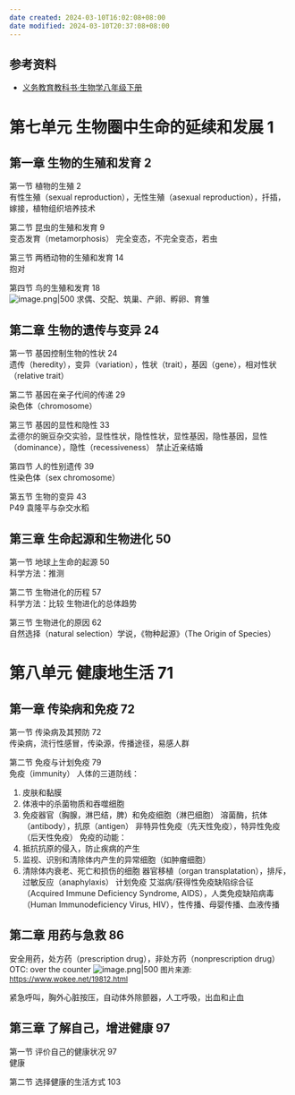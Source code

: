 ```yaml
---
date created: 2024-03-10T16:02:08+08:00
date modified: 2024-03-10T20:37:08+08:00
---
```


## 参考资料

- [义务教育教科书·生物学八年级下册](https://basic.smartedu.cn/tchMaterial/detail?contentType=assets_document&contentId=f4e7eb1c-2a75-4bc5-8fb9-404a108e1b84&catalogType=tchMaterial&subCatalog=tchMaterial)

# 第七单元 生物圈中生命的延续和发展 1  

## 第一章 生物的生殖和发育 2  

第一节 植物的生殖 2  
有性生殖（sexual reproduction），无性生殖（asexual reproduction），扦插，嫁接，植物组织培养技术

第二节 昆虫的生殖和发育 9  
变态发育（metamorphosis）
完全变态，不完全变态，若虫

第三节 两栖动物的生殖和发育 14  
抱对

第四节 鸟的生殖和发育 18  
![image.png|500](https://pictures-1323793543.cos.ap-nanjing.myqcloud.com/pics/20240310193309.png)
求偶、交配、筑巢、产卵、孵卵、育雏

## 第二章 生物的遗传与变异 24  

第一节 基因控制生物的性状 24  
遗传（heredity），变异（variation），性状（trait），基因（gene），相对性状（relative trait）

第二节 基因在亲子代间的传递 29  
染色体（chromosome）

第三节 基因的显性和隐性 33  
孟德尔的豌豆杂交实验，显性性状，隐性性状，显性基因，隐性基因，显性（dominance），隐性（recessiveness）
禁止近亲结婚

第四节 人的性别遗传 39  
性染色体（sex chromosome）

第五节 生物的变异 43  
P49 袁隆平与杂交水稻

## 第三章 生命起源和生物进化 50  

第一节 地球上生命的起源 50  
科学方法：推测

第二节 生物进化的历程 57  
科学方法：比较
生物进化的总体趋势

第三节 生物进化的原因 62  
自然选择（natural selection）学说，《物种起源》（The Origin of Species）

# 第八单元 健康地生活 71  

## 第一章 传染病和免疫 72  

第一节 传染病及其预防 72  
传染病，流行性感冒，传染源，传播途径，易感人群

第二节 免疫与计划免疫 79  
免疫（immunity）
人体的三道防线：
1. 皮肤和黏膜
2. 体液中的杀菌物质和吞噬细胞
3. 免疫器官（胸腺，淋巴结，脾）和免疫细胞（淋巴细胞）
溶菌酶，抗体（antibody），抗原（antigen）
非特异性免疫（先天性免疫），特异性免疫（后天性免疫）
免疫的动能：
1. 抵抗抗原的侵入，防止疾病的产生
2. 监视、识别和清除体内产生的异常细胞（如肿瘤细胞）
3. 清除体内衰老、死亡和损伤的细胞
器官移植（organ transplatation），排斥，过敏反应（anaphylaxis）
计划免疫
艾滋病/获得性免疫缺陷综合征（Acquired Immune Deficiency Syndrome, AIDS），人类免疫缺陷病毒（Human Immunodeficiency Virus, HIV），性传播、母婴传播、血液传播

## 第二章 用药与急救 86  

安全用药，处方药（prescription drug），非处方药（nonprescription drug）
OTC: over the counter
![image.png|500](https://pictures-1323793543.cos.ap-nanjing.myqcloud.com/pics/20240310202505.png)
<font size=2>图片来源: https://www.wokee.net/19812.html</font>

紧急呼叫，胸外心脏按压，自动体外除颤器，人工呼吸，出血和止血

## 第三章 了解自己，增进健康 97  

第一节 评价自己的健康状况 97  
健康

第二节 选择健康的生活方式 103  
